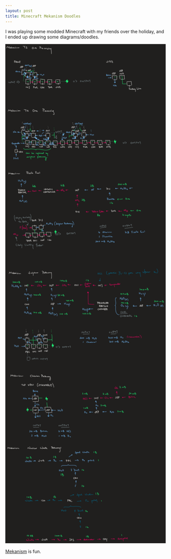 ```yaml
---
layout: post
title: Minecraft Mekanism Doodles
---
```


I was playing some modded Minecraft with my friends over the holiday, and I ended up drawing some diagrams/doodles.

<img src="/assets/mekanism.png" alt="Mekanism Doodles" width="640" />

[Mekanism](https://wiki.aidancbrady.com/wiki/Main_Page) is fun.
